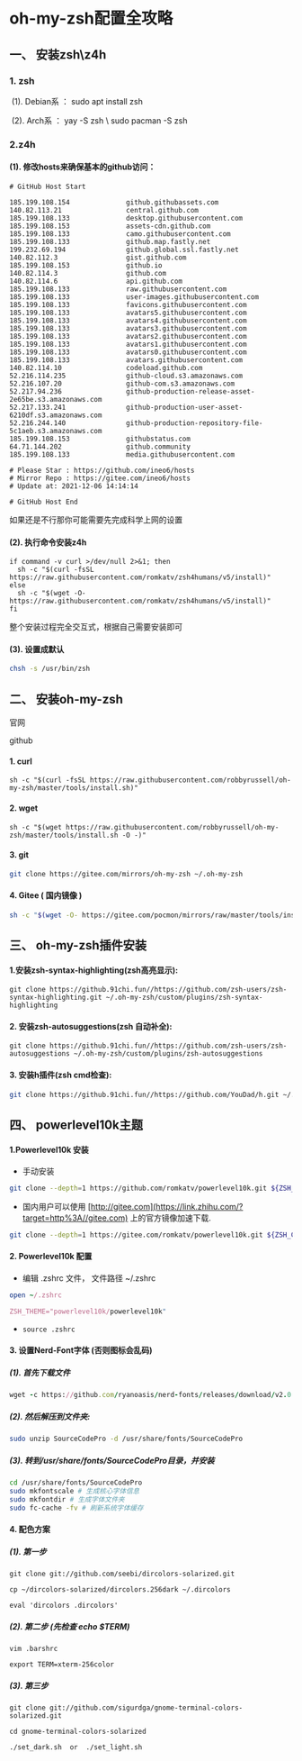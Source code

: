 # oh-my-zsh配置全攻略

## 一、 安装zsh\z4h

### 1. zsh

​	(1). Debian系 ： sudo apt install zsh

​	(2). Arch系 ： yay -S zsh \ sudo pacman -S zsh

### 2.z4h

#### (1). 修改hosts来确保基本的github访问：

```text
# GitHub Host Start

185.199.108.154              github.githubassets.com
140.82.113.21                central.github.com
185.199.108.133              desktop.githubusercontent.com
185.199.108.153              assets-cdn.github.com
185.199.108.133              camo.githubusercontent.com
185.199.108.133              github.map.fastly.net
199.232.69.194               github.global.ssl.fastly.net
140.82.112.3                 gist.github.com
185.199.108.153              github.io
140.82.114.3                 github.com
140.82.114.6                 api.github.com
185.199.108.133              raw.githubusercontent.com
185.199.108.133              user-images.githubusercontent.com
185.199.108.133              favicons.githubusercontent.com
185.199.108.133              avatars5.githubusercontent.com
185.199.108.133              avatars4.githubusercontent.com
185.199.108.133              avatars3.githubusercontent.com
185.199.108.133              avatars2.githubusercontent.com
185.199.108.133              avatars1.githubusercontent.com
185.199.108.133              avatars0.githubusercontent.com
185.199.108.133              avatars.githubusercontent.com
140.82.114.10                codeload.github.com
52.216.114.235               github-cloud.s3.amazonaws.com
52.216.107.20                github-com.s3.amazonaws.com
52.217.94.236                github-production-release-asset-2e65be.s3.amazonaws.com
52.217.133.241               github-production-user-asset-6210df.s3.amazonaws.com
52.216.244.140               github-production-repository-file-5c1aeb.s3.amazonaws.com
185.199.108.153              githubstatus.com
64.71.144.202                github.community
185.199.108.133              media.githubusercontent.com

# Please Star : https://github.com/ineo6/hosts
# Mirror Repo : https://gitee.com/ineo6/hosts
# Update at: 2021-12-06 14:14:14

# GitHub Host End
```

 如果还是不行那你可能需要先完成科学上网的设置

#### (2). 执行命令安装z4h

```
if command -v curl >/dev/null 2>&1; then
  sh -c "$(curl -fsSL https://raw.githubusercontent.com/romkatv/zsh4humans/v5/install)"
else
  sh -c "$(wget -O- https://raw.githubusercontent.com/romkatv/zsh4humans/v5/install)"
fi
```

整个安装过程完全交互式，根据自己需要安装即可

#### (3). 设置成默认

```bash
chsh -s /usr/bin/zsh
```

## 二、 安装oh-my-zsh

<a src="https://ohmyz.sh/">官网</a>

<a src="https://github.com/ohmyzsh/ohmyzsh/">github</a>

#### 1. curl

```
sh -c "$(curl -fsSL https://raw.githubusercontent.com/robbyrussell/oh-my-zsh/master/tools/install.sh)"
```

#### 2. wget

```
sh -c "$(wget https://raw.githubusercontent.com/robbyrussell/oh-my-zsh/master/tools/install.sh -O -)"
```

#### 3. git

```bash
git clone https://gitee.com/mirrors/oh-my-zsh ~/.oh-my-zsh
```

#### 4. Gitee ( 国内镜像 )

```bash
sh -c "$(wget -O- https://gitee.com/pocmon/mirrors/raw/master/tools/install.sh)"
```

## 三、 oh-my-zsh插件安装

#### 1.安装zsh-syntax-highlighting(zsh高亮显示):

```
git clone https://github.91chi.fun//https://github.com/zsh-users/zsh-syntax-highlighting.git ~/.oh-my-zsh/custom/plugins/zsh-syntax-highlighting
```

#### 2. 安装zsh-autosuggestions(zsh 自动补全):

```3bash
git clone https://github.91chi.fun//https://github.com/zsh-users/zsh-autosuggestions ~/.oh-my-zsh/custom/plugins/zsh-autosuggestions
```

#### 3. 安装h插件(zsh cmd检查):

```bash
git clone https://github.91chi.fun//https://github.com/YouDad/h.git ~/.oh-my-zsh/custom/plugins/h
```

## 四、 powerlevel10k主题

#### 1.Powerlevel10k 安装

- 手动安装

```bash
git clone --depth=1 https://github.com/romkatv/powerlevel10k.git ${ZSH_CUSTOM:-$HOME/.oh-my-zsh/custom}/themes/powerlevel10k
```

- 国内用户可以使用 [http://gitee.com](https://link.zhihu.com/?target=http%3A//gitee.com) 上的官方镜像加速下载.

```bash
git clone --depth=1 https://gitee.com/romkatv/powerlevel10k.git ${ZSH_CUSTOM:-$HOME/.oh-my-zsh/custom}/themes/powerlevel10k
```

#### 2. Powerlevel10k 配置

- 编辑 .zshrc 文件， 文件路径 ~/.zshrc

```rb
open ~/.zshrc

ZSH_THEME="powerlevel10k/powerlevel10k"
```

- ```
  source .zshrc
  ```

#### 3. 设置Nerd-Font字体	(否则图标会乱码)

##### (1). 首先下载文件

```ruby
wget -c https://github.com/ryanoasis/nerd-fonts/releases/download/v2.0.0/SourceCodePro.zip
```

##### (2). 然后解压到文件夹:

```bash
sudo unzip SourceCodePro -d /usr/share/fonts/SourceCodePro
```

##### (3). 转到/usr/share/fonts/SourceCodePro目录，并安装

```bash
cd /usr/share/fonts/SourceCodePro
sudo mkfontscale # 生成核心字体信息
sudo mkfontdir # 生成字体文件夹
sudo fc-cache -fv # 刷新系统字体缓存
```

#### 4. 配色方案

##### (1). 第一步
```
git clone git://github.com/seebi/dircolors-solarized.git
```

```
cp ~/dircolors-solarized/dircolors.256dark ~/.dircolors
```

```
eval 'dircolors .dircolors'
```

##### (2). 第二步 (先检查 echo $TERM)
```
vim .barshrc
```

```
export TERM=xterm-256color
```

##### (3). 第三步
```
git clone git://github.com/sigurdga/gnome-terminal-colors-solarized.git
```

```
cd gnome-terminal-colors-solarized
```

```
./set_dark.sh  or  ./set_light.sh
```



